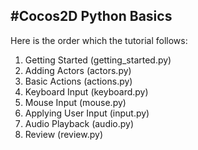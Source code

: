 #Cocos2D Python Basics
----------------------

Here is the order which the tutorial follows:

1.  Getting Started (getting_started.py)
2.  Adding Actors (actors.py)
3.  Basic Actions (actions.py)
4.  Keyboard Input (keyboard.py)
5.  Mouse Input (mouse.py)
6.  Applying User Input (input.py)
7.  Audio Playback (audio.py)
8.  Review (review.py)